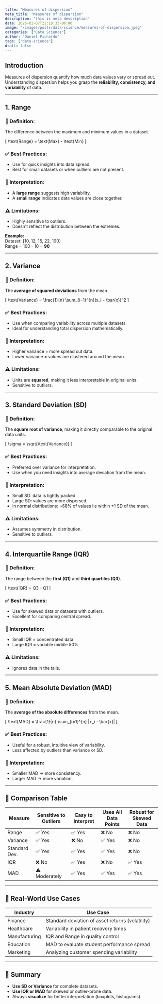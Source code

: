 ```yaml
---
title: "Measures of dispersion"
meta_title: "Measures of dispersion"
description: "this is meta description"
date: 2025-02-07T22:19:33-06:00
image: "/images/posts/data-science/measures-of-dispersion.jpeg"
categories: ["Data Science"]
author: "Daniel Pichardo"
tags: ["data-science"]
draft: false
---
```


## Introduction

Measures of dispersion quantify how much data values vary or spread out. Understanding dispersion helps you grasp the **reliability, consistency, and variability** of data.

---

## 1. Range

### 📌 Definition:
The difference between the maximum and minimum values in a dataset.

\[
\text{Range} = \text{Max} - \text{Min}
\]

### ✅ Best Practices:
- Use for quick insights into data spread.
- Best for small datasets or when outliers are not present.

### 🧠 Interpretation:
- A **large range** suggests high variability.
- A **small range** indicates data values are close together.

### ⚠️ Limitations:
- Highly sensitive to outliers.
- Doesn't reflect the distribution between the extremes.

**Example:**  
Dataset: [10, 12, 15, 22, 100]  
Range = 100 - 10 = **90**

---

## 2. Variance

### 📌 Definition:
The **average of squared deviations** from the mean.

\[
\text{Variance} = \frac{1}{n} \sum_{i=1}^{n}(x_i - \bar{x})^2
\]

### ✅ Best Practices:
- Use when comparing variability across multiple datasets.
- Ideal for understanding total dispersion mathematically.

### 🧠 Interpretation:
- Higher variance = more spread out data.
- Lower variance = values are clustered around the mean.

### ⚠️ Limitations:
- Units are **squared**, making it less interpretable in original units.
- Sensitive to outliers.

---

## 3. Standard Deviation (SD)

### 📌 Definition:
The **square root of variance**, making it directly comparable to the original data units.

\[
\sigma = \sqrt{\text{Variance}}
\]

### ✅ Best Practices:
- Preferred over variance for interpretation.
- Use when you need insights into average deviation from the mean.

### 🧠 Interpretation:
- Small SD: data is tightly packed.
- Large SD: values are more dispersed.
- In normal distributions: ~68% of values lie within ±1 SD of the mean.

### ⚠️ Limitations:
- Assumes symmetry in distribution.
- Sensitive to outliers.

---

## 4. Interquartile Range (IQR)

### 📌 Definition:
The range between the **first (Q1)** and **third quartiles (Q3)**.

\[
\text{IQR} = Q3 - Q1
\]

### ✅ Best Practices:
- Use for skewed data or datasets with outliers.
- Excellent for comparing central spread.

### 🧠 Interpretation:
- Small IQR = concentrated data.
- Large IQR = variable middle 50%.

### ⚠️ Limitations:
- Ignores data in the tails.

---

## 5. Mean Absolute Deviation (MAD)

### 📌 Definition:
The **average of the absolute differences** from the mean.

\[
\text{MAD} = \frac{1}{n} \sum_{i=1}^{n} |x_i - \bar{x}|
\]

### ✅ Best Practices:
- Useful for a robust, intuitive view of variability.
- Less affected by outliers than variance or SD.

### 🧠 Interpretation:
- Smaller MAD → more consistency.
- Larger MAD → more variation.

---

## 🔁 Comparison Table

| Measure         | Sensitive to Outliers | Easy to Interpret | Uses All Data Points | Robust for Skewed Data |
|----------------|-----------------------|-------------------|----------------------|------------------------|
| Range          | ✅ Yes                | ✅ Yes            | ❌ No                | ❌ No                 |
| Variance       | ✅ Yes                | ❌ No             | ✅ Yes               | ❌ No                 |
| Standard Dev.  | ✅ Yes                | ✅ Yes            | ✅ Yes               | ❌ No                 |
| IQR            | ❌ No                 | ✅ Yes            | ❌ No                | ✅ Yes                |
| MAD            | ⚠️ Moderately        | ✅ Yes            | ✅ Yes               | ✅ Yes                |

---

## 🧪 Real-World Use Cases

| Industry        | Use Case                                               |
|----------------|---------------------------------------------------------|
| Finance         | Standard deviation of asset returns (volatility)       |
| Healthcare      | Variability in patient recovery times                  |
| Manufacturing   | IQR and Range in quality control                       |
| Education       | MAD to evaluate student performance spread             |
| Marketing       | Analyzing customer spending variability                |

---

## 🧠 Summary

- **Use SD or Variance** for complete datasets.
- **Use IQR or MAD** for skewed or outlier-prone data.
- Always **visualize** for better interpretation (boxplots, histograms).